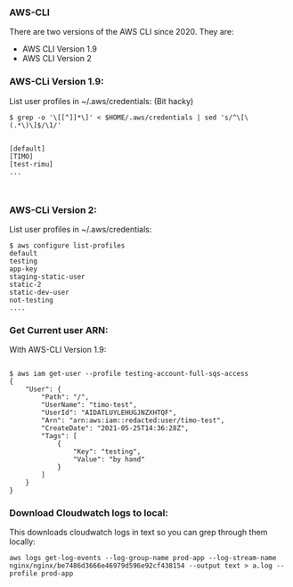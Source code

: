 ### AWS-CLI 

There are two versions of the AWS CLI since 2020.
They are:

* AWS CLI Version 1.9
* AWS CLI Version 2

### AWS-CLi Version 1.9:

List user profiles in ~/.aws/credentials: (Bit hacky)

```
$ grep -o '\[[^]]*\]' < $HOME/.aws/credentials | sed 's/^\[\(.*\)\]$/\1/'


[default]
[TIMO]
[test-rimu]
...



```


### AWS-CLi Version 2:

List user profiles in ~/.aws/credentials:

```
$ aws configure list-profiles
default
testing
app-key
staging-static-user
static-2
static-dev-user
not-testing
....

```

### Get Current user ARN:

With AWS-CLI Version 1.9:

```

$ aws iam get-user --profile testing-account-full-sqs-access
{
    "User": {
        "Path": "/",
        "UserName": "timo-test",
        "UserId": "AIDATLUYLEHUGJNZXHTQF",
        "Arn": "arn:aws:iam::redacted:user/timo-test",
        "CreateDate": "2021-05-25T14:36:28Z",
        "Tags": [
            {
                "Key": "testing",
                "Value": "by hand"
            }
        ]
    }
}

```

### Download Cloudwatch logs to local:

This downloads cloudwatch logs in text so you can grep through them locally:


```
aws logs get-log-events --log-group-name prod-app --log-stream-name nginx/nginx/be7486d3666e46979d596e92cf438154 --output text > a.log --profile prod-app
```